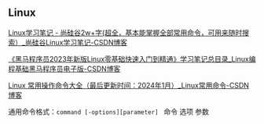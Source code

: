 ## Linux ##

[Linux学习笔记 - 尚硅谷2w+字(超全，基本能掌握全部常用命令，可用来随时搜索）_尚硅谷Linux学习笔记-CSDN博客](https://blog.csdn.net/weixin_43811294/article/details/120277645)

[《黑马程序员2023年新版Linux零基础快速入门到精通》学习笔记总目录_Linux编程基础黑马程序员电子版-CSDN博客](https://blog.csdn.net/weixin_65106708/article/details/129699577)

[Linux 常用操作命令大全（最后更新时间：2024年1月）_Linux常用命令-CSDN博客](https://blog.csdn.net/m0_46422300/article/details/104645072)

通用命令格式：```command [-options][parameter] ```   命令 选项 参数

